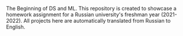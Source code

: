 The Beginning of DS and ML.
This repository is created to showcase a homework assignment for a Russian university's freshman year (2021-2022).
All projects here are automatically translated from Russian to English.

